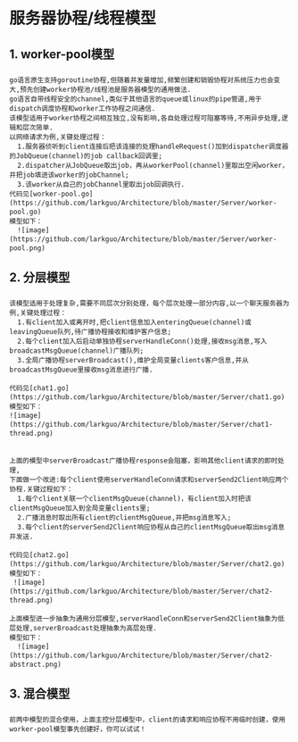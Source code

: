 
# 服务器协程/线程模型

## 1. worker-pool模型

### 
    go语言原生支持goroutine协程,但随着并发量增加,频繁创建和销毁协程对系统压力也会变大,预先创建worker协程池/线程池是服务器模型的通用做法.
    go语言自带线程安全的channel,类似于其他语言的queue或linux的pipe管道,用于dispatch调度协程和worker工作协程之间通信.
    该模型适用于worker协程之间相互独立,没有影响,各自处理过程可阻塞等待,不用异步处理,逻辑和层次简单.
    以网络请求为例,关键处理过程：
      1.服务器侦听到client连接后把该连接的处理handleRequest()加到dispatcher调度器的JobQueue(channel)的job callback回调里;
      2.dispatcher从JobQueue取出job，再从workerPool(channel)里取出空闲worker，并把job填进该worker的jobChannel;
      3.该worker从自己的jobChannel里取出job回调执行.
    代码见[worker-pool.go](https://github.com/larkguo/Architecture/blob/master/Server/worker-pool.go)
    模型如下：
      ![image](https://github.com/larkguo/Architecture/blob/master/Server/worker-pool.png)   


## 2. 分层模型

### 
    该模型适用于处理复杂,需要不同层次分别处理，每个层次处理一部分内容,以一个聊天服务器为例,关键处理过程：
      1.有client加入或离开时,把client信息加入enteringQueue(channel)或leavingQueue队列,待广播协程接收和维护客户信息;
      2.每个client加入后启动单独协程serverHandleConn()处理,接收msg消息,写入broadcastMsgQueue(channel)广播队列;
      3.全局广播协程serverBroadcast(),维护全局变量clients客户信息,并从broadcastMsgQueue里接收msg消息进行广播.
  
    代码见[chat1.go](https://github.com/larkguo/Architecture/blob/master/Server/chat1.go)
    模型如下：
    ![image](https://github.com/larkguo/Architecture/blob/master/Server/chat1-thread.png)  
 
 
    上面的模型中serverBroadcast广播协程response会阻塞，影响其他client请求的即时处理,
    下面做一个改进:每个client使用serverHandleConn请求和serverSend2Client响应两个协程.关键过程如下：
      1.每个client关联一个clientMsgQueue(channel)，有client加入时把该clientMsgQueue加入到全局变量clients里;
      2.广播消息时取出所有client的clientMsgQueue,并把msg消息写入;
      3.每个client的serverSend2Client响应协程从自己的clientMsgQueue取出msg消息并发送.
    
    代码见[chat2.go](https://github.com/larkguo/Architecture/blob/master/Server/chat2.go)
    模型如下：
     ![image](https://github.com/larkguo/Architecture/blob/master/Server/chat2-thread.png)  

    上面模型进一步抽象为通用分层模型,serverHandleConn和serverSend2Client抽象为低层处理,serverBroadcast处理抽象为高层处理.
    模型如下：
      ![image](https://github.com/larkguo/Architecture/blob/master/Server/chat2-abstract.png)  

## 3. 混合模型
### 
    前两中模型的混合使用，上面主控分层模型中，client的请求和响应协程不用临时创建，使用worker-pool模型事先创建好，你可以试试！


